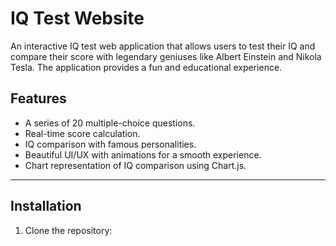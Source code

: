 # IQ Test Website

An interactive IQ test web application that allows users to test their IQ and compare their score with legendary geniuses like Albert Einstein and Nikola Tesla. The application provides a fun and educational experience.

## Features
- A series of 20 multiple-choice questions.
- Real-time score calculation.
- IQ comparison with famous personalities.
- Beautiful UI/UX with animations for a smooth experience.
- Chart representation of IQ comparison using Chart.js.

---

## Installation

1. Clone the repository:
   ```bash git clone https://github.com/your-repository/IQ-Test-Website.git

